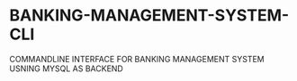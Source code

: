 # BANKING-MANAGEMENT-SYSTEM-CLI
 COMMANDLINE INTERFACE FOR BANKING MANAGEMENT SYSTEM USNING MYSQL AS BACKEND

